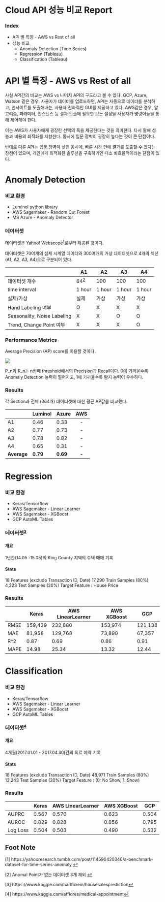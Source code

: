 # Cloud API 성능 비교 Report

### Index
* API 별 특징 - AWS vs Rest of all
* 성능 비교
	* Anomaly Detection (Time Series)
	* Regression (Tableau)
	* Classification (Tableau)

# API 별 특징 - AWS vs Rest of all
사실 API간의 비교는 AWS vs 나머지 API의 구도라고 볼 수 있다. GCP, Azure, Watson 같은 경우, 사용자가 데이터를 업로드하면, API는 자동으로 데이터를 분석하고, 인사이트를 도출해내는, 사용자 친화적인 GUI를 제공하고 있다. AWS같은 경우, 알고리즘, 파라미터, 인스턴스 등 결과 도출에 필요한 모든 설정을 사용자가 명령어들을 통해 제어해야 한다.

이는 AWS가 사용자에게 굉장한 선택의 폭을 제공한다는 것을 의미한다. 다시 말해 성능과 비용의 최적화를 지향한다. 동시에 입문 장벽이 굉장히 높다는 것이 큰 단점이다.

반대로 다른 API는 입문 장벽이 낮은 동시에, 빠른 시간 안에 결과를 도출할 수 있다는 장점이 있으며, 개인에게 최적화된 솔루션을 구축하기엔 다소 비효율적이라는 단점이 있다.
 
# Anomaly Detection 

### 비교 환경
* Luminol python library
* AWS Sagemaker - Random Cut Forest
* MS Azure - Anomaly Detector

### 데이터셋
데이터셋은 Yahoo! Webscope<sup id ='a1'>[1](#1)</sup>로부터 제공된 것이다.

데이터셋은 70여개의 실제 시계열 데이터와 300여개의 가상 데이터셋으로 4개의 섹션(A1, A2, A3, A4)으로 구분되어 있다.

|  |A1|A2|A3|A4|
|--|--|--|--|--|
|데이터셋 개수|64<sup id ='a2'>[2](#2)</sup>|100|100|100|
|time interval|1 hour|1 hour|1 hour|1 hour|
|실제/가상|실제|가상|가상|가상|
|Hand Labeling 여부|O|X|X|X|
|Seasonality, Noise Labeling|X|X|O|O|
|Trend, Change Point 여부|X|X|X|O|

### Performance Metrics
Average Precision (AP) score를 이용할 것이다.

![
](https://ifh.cc/g/3w8we.png)

P_n과 R_n는 n번째 threshold에서의 Precision과 Recall이다. 
0에 가까울수록 Anomaly Detection 능력이 떨어지고,
1에 가까울수록 탐지 능력이 우수하다.


### Results
각 Section과 전체 (364개) 데이터셋에 대한 평균 AP값을 비교했다.

|  |Luminol|Azure|AWS|
|--|--|--|--|
|A1|0.46|0.33|<center>-|
|A2|0.77|0.73|<center>-|
|A3|0.78|0.82|<center>-|
|A4|0.65|0.31|<center>-|
|**Average**|**0.79**|**0.69**|<center>**-**|



# Regression

### 비교 환경
* Keras/Tensorflow
* AWS Sagemaker - Linear Learner
* AWS Sagemaker - XGBoost
* GCP AutoML Tables 
### 데이터셋<sup id ='a3'>[3](#3)</sup>

#### 개요
 1년간(14.05 -15.05)의 King County 지역의 주택 매매 기록

#### Stats
18 Features (exclude Transaction ID, Date)
17,290 Train Samples (80%)
4,323 Test Samples (20%)
Target Feature : House Price


### Results
|  |Keras|AWS LinearLearner|AWS XGBoost|GCP|
|--|--|--|--|--|
|RMSE|159,439|232,880|153,974|121,138|
|MAE|81,958|129,768|73,890|67,357|
|R^2|0.87|0.69|0.86|0.91|
|MAPE|14.98|25.34|13.32|12.44|
# Classification

### 비교 환경
* Keras/Tensorflow
* AWS Sagemaker - Linear Learner
* AWS Sagemaker - XGBoost
* GCP AutoML Tables

### 데이터셋<sup id ='a4'>[4](#4)</sup>

#### 개요
4개월(2017.01.01 - 2017.04.30)간의 의료 예약 기록


#### Stats
18 Features (exclude Transaction ID, Date)
48,971 Train Samples (80%)
12,243 Test Samples (20%)
Target Feature : (0: No Show, 1: Show)


### Results
|  |Keras|AWS LinearLearner|AWS XGBoost|GCP|
|--|--|--|--|--|
|AUPRC|0.567|0.570|0.623|0.504|
|AUROC|0.829|0.828|0.856|0.795|
|Log Loss|0.504|0.503|0.490|0.532|
## Foot Note

<p id="1">
[1] https://yahooresearch.tumblr.com/post/114590420346/a-benchmark-dataset-for-time-series-anomaly</a> <a href = "#a1">↩</a></p>

<p id="2"> [2] Anomal Point가 없는 데이터셋 3개 제외 <a href = "#a2">↩</a></p>

<p id="3"> [3] https://www.kaggle.com/harlfoxem/housesalesprediction<a href = "#a3">↩</a></p>

<p id="4"> 
[4] https://www.kaggle.com/afflores/medical-appointment<a href = "#a4">↩</a></p>